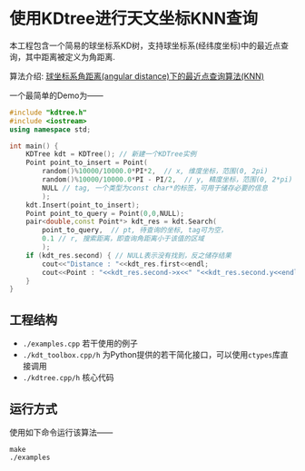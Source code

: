 # 使用KDtree进行天文坐标KNN查询

本工程包含一个简易的球坐标系KD树，支持球坐标系(经纬度坐标)中的最近点查询，其中距离被定义为角距离.

算法介绍: [球坐标系角距离(angular distance)下的最近点查询算法(KNN)](https://mhy12345.xyz/technology/angular-kdtree/)

一个最简单的Demo为——

```c++
#include "kdtree.h"
#include <iostream>
using namespace std;

int main() {
    KDTree kdt = KDTree(); // 新建一个KDTree实例
    Point point_to_insert = Point(
        random()%10000/10000.0*PI*2,  // x, 维度坐标，范围(0, 2pi)
        random()%10000/10000.0*PI - PI/2,  // y, 精度坐标，范围(0, 2*pi)
        NULL // tag, 一个类型为const char*的标签，可用于储存必要的信息
        );
    kdt.Insert(point_to_insert);
    Point point_to_query = Point(0,0,NULL);
    pair<double,const Point*> kdt_res = kdt.Search(
        point_to_query,  // pt, 待查询的坐标, tag可为空，
        0.1 // r, 搜索距离，即查询角距离小于该值的区域
        );
    if (kdt_res.second) { // NULL表示没有找到，反之储存结果
        cout<<"Distance : "<<kdt_res.first<<endl;
        cout<<Point : "<<kdt_res.second->x<<" "<<kdt_res.second.y<<endl;
    }
}
```


## 工程结构

 * `./examples.cpp` 若干使用的例子
 * `./kdt_toolbox.cpp/h` 为Python提供的若干简化接口，可以使用`ctypes`库直接调用
 * `./kdtree.cpp/h` 核心代码

## 运行方式

使用如下命令运行该算法——

```
make
./examples
```
